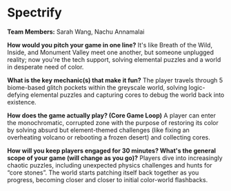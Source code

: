# Spectrify

**Team Members:** Sarah Wang, Nachu Annamalai

**How would you pitch your game in one line?**
It's like Breath of the Wild, Inside, and Monument Valley meet one another, but someone unplugged reality; now you're the tech support, solving elemental puzzles and a world in desperate need of color.

**What is the key mechanic(s) that make it fun?**
The player travels through 5 biome-based glitch pockets within the greyscale world, solving logic-defying elemental puzzles and capturing cores to debug the world back into existence.

**How does the game actually play? (Core Game Loop)**
A player can enter the monochromatic, corrupted zone with the purpose of restoring its color by solving absurd but element-themed challenges (like fixing an overheating volcano or rebooting a frozen desert) and collecting cores. 

**How will you keep players engaged for 30 minutes? What's the general scope of your game (will change as you go)?**
Players dive into increasingly chaotic puzzles, including unexpected physics challenges and hunts for “core stones”. The world starts patching itself back together as you progress, becoming closer and closer to initial color-world flashbacks.
